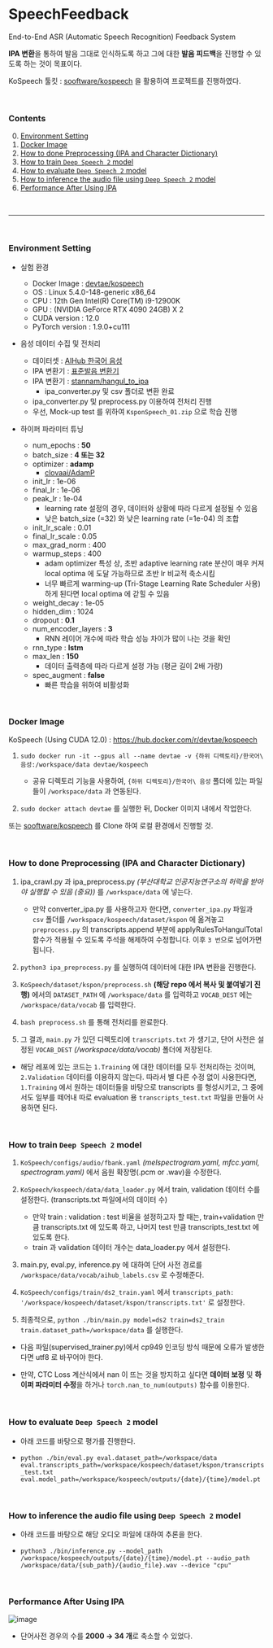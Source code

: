 # SpeechFeedback

End-to-End ASR (Automatic Speech Recognition) Feedback System

**IPA 변환**을 통하여 발음 그대로 인식하도록 하고 그에 대한 **발음 피드백**을 진행할 수 있도록 하는 것이 목표이다.

KoSpeech 툴킷 : [sooftware/kospeech](https://github.com/sooftware/kospeech) 을 활용하여 프로젝트를 진행하였다.

<br/>

### Contents
0. [Environment Setting](#environment-setting)
1. [Docker Image](#docker-image)
2. [How to done Preprocessing (IPA and Character Dictionary)](#how-to-done-preprocessing-ipa-and-character-dictionary)
3. [How to train `Deep Speech 2` model](#how-to-train-deep-speech-2-model)
4. [How to evaluate `Deep Speech 2` model](#how-to-evaluate-deep-speech-2-model)
5. [How to inference the audio file using `Deep Speech 2` model](#how-to-inference-the-audio-file-using-deep-speech-2-model)
6. [Performance After Using IPA](#performance-after-using-ipa)

<br/>

-----

<br/>

### Environment Setting

- 실험 환경
  - Docker Image : [devtae/kospeech](https://hub.docker.com/r/devtae/kospeech)
  - OS : Linux 5.4.0-148-generic x86_64
  - CPU : 12th Gen Intel(R) Core(TM) i9-12900K
  - GPU : (NVIDIA GeForce RTX 4090 24GB) X 2
  - CUDA version : 12.0
  - PyTorch version : 1.9.0+cu111

- 음성 데이터 수집 및 전처리
  - 데이터셋 : [AIHub 한국어 음성](https://aihub.or.kr/aihubdata/data/view.do?currMenu=115&topMenu=100&aihubDataSe=realm&dataSetSn=123)
  - IPA 변환기 : [표준발음 변환기](http://pronunciation.cs.pusan.ac.kr/)
  - IPA 변환기 : [stannam/hangul_to_ipa](https://github.com/stannam/hangul_to_ipa)
    - ipa_converter.py 및 csv 폴더로 변환 완료
  - ipa_converter.py 및 preprocess.py 이용하여 전처리 진행
  - 우선, Mock-up test 를 위하여 `KsponSpeech_01.zip` 으로 학습 진행

- 하이퍼 파라미터 튜닝
  - num_epochs : **50**
  - batch_size : **4 또는 32**
  - optimizer : **adamp**
    - [clovaai/AdamP](https://github.com/clovaai/adamp)
  - init_lr : 1e-06
  - final_lr : 1e-06
  - peak_lr : 1e-04
    - learning rate 설정의 경우, 데이터와 상황에 따라 다르게 설정될 수 있음
    - 낮은 batch_size (=32) 와 낮은 learning rate (=1e-04) 의 조합
  - init_lr_scale : 0.01
  - final_lr_scale : 0.05
  - max_grad_norm : 400
  - warmup_steps : 400
    - adam optimizer 특성 상, 초반 adaptive learning rate 분산이 매우 커져 local optima 에 도달 가능하므로 초반 lr 비교적 축소시킴
    - 너무 빠르게 warming-up (Tri-Stage Learning Rate Scheduler 사용) 하게 된다면 local optima 에 갇힐 수 있음
  - weight_decay : 1e-05
  - hidden_dim : 1024
  - dropout : **0.1**
  - num_encoder_layers : **3**
    - RNN 레이어 개수에 따라 학습 성능 차이가 많이 나는 것을 확인
  - rnn_type : **lstm**
  - max_len : **150**
    - 데이터 출력층에 따라 다르게 설정 가능 (평균 길이 2배 가량)
  - spec_augment : **false**
    - 빠른 학습을 위하여 비활성화

<br/>

### Docker Image

KoSpeech (Using CUDA 12.0) : https://hub.docker.com/r/devtae/kospeech

1. `sudo docker run -it --gpus all --name devtae -v {하위 디렉토리}/한국어\ 음성:/workspace/data devtae/kospeech`
    - 공유 디렉토리 기능을 사용하여, `{하위 디렉토리}/한국어\ 음성` 폴더에 있는 파일들이 `/workspace/data` 과 연동된다.

2. `sudo docker attach devtae` 를 실행한 뒤, Docker 이미지 내에서 작업한다.

또는 [sooftware/kospeech](https://github.com/sooftware/kospeech) 를 Clone 하여 로컬 환경에서 진행할 것.

<br/>

### How to done Preprocessing (IPA and Character Dictionary)

1. ipa_crawl.py 과 ipa_preprocess.py *(부산대학교 인공지능연구소의 허락을 받아야 실행할 수 있음 (중요))* 를 `/workspace/data` 에 넣는다.

    - 만약 converter_ipa.py 를 사용하고자 한다면, `converter_ipa.py` 파일과 `csv` 폴더를 `/workspace/kospeech/dataset/kspon` 에 옮겨놓고 `preprocess.py` 의 transcripts.append 부분에 applyRulesToHangulTotal 함수가 적용될 수 있도록 주석을 해제하여 수정합니다. 이후 `3 번`으로 넘어가면 됩니다.

2. `python3 ipa_preprocess.py` 를 실행하여 데이터에 대한 IPA 변환을 진행한다.

3. `KoSpeech/dataset/kspon/preprocess.sh` **(해당 repo 에서 복사 및 붙여넣기 진행)** 에서의 `DATASET_PATH` 에 `/workspace/data` 를 입력하고 `VOCAB_DEST` 에는 `/workspace/data/vocab` 를 입력한다.

4. `bash preprocess.sh` 를 통해 전처리를 완료한다.

5. 그 결과, `main.py` 가 있던 디렉토리에 `transcripts.txt` 가 생기고, 단어 사전은 설정된 `VOCAB_DEST` *(/workspace/data/vocab)* 폴더에 저장된다.

- 해당 레포에 있는 코드는 `1.Training` 에 대한 데이터를 모두 전처리하는 것이며, `2.Validation` 데이터를 이용하지 않는다. 따라서 별 다른 수정 없이 사용한다면, `1.Training` 에서 원하는 데이터들을 바탕으로 transcripts 를 형성시키고, 그 중에서도 일부를 떼어내 따로 evaluation 용 `transcripts_test.txt` 파일을 만들어 사용하면 된다.

<br/>

### How to train `Deep Speech 2` model

1. `KoSpeech/configs/audio/fbank.yaml` *(melspectrogram.yaml, mfcc.yaml, spectrogram.yaml)* 에서 음원 확장명(.pcm or .wav)을 수정한다.

2. `KoSpeech/kospeech/data/data_loader.py` 에서 train, validation 데이터 수를 설정한다. (transcripts.txt 파일에서의 데이터 수)
    - 만약 train : validation : test 비율을 설정하고자 할 때는, train+validation 만큼 transcripts.txt 에 있도록 하고, 나머지 test 만큼 transcripts_test.txt 에 있도록 한다.
    - train 과 validation 데이터 개수는 data_loader.py 에서 설정한다.

3. main.py, eval.py, inference.py 에 대하여 단어 사전 경로를 `/workspace/data/vocab/aihub_labels.csv` 로 수정해준다.

4. `KoSpeech/configs/train/ds2_train.yaml` 에서 `transcripts_path: '/workspace/kospeech/dataset/kspon/transcripts.txt'` 로 설정한다.

5. 최종적으로, `python ./bin/main.py model=ds2 train=ds2_train train.dataset_path=/workspace/data` 를 실행한다.

- 다음 파일(supervised_trainer.py)에서 cp949 인코딩 방식 때문에 오류가 발생한다면 utf8 로 바꾸어야 한다.

- 만약, CTC Loss 계산식에서 nan 이 뜨는 것을 방지하고 싶다면 **데이터 보정** 및 **하이퍼 파라미터 수정**을 하거나 `torch.nan_to_num(outputs)` 함수를 이용한다.

<br/>

### How to evaluate `Deep Speech 2` model

- 아래 코드를 바탕으로 평가를 진행한다.

- `python ./bin/eval.py eval.dataset_path=/workspace/data eval.transcripts_path=/workspace/kospeech/dataset/kspon/transcripts_test.txt eval.model_path=/workspace/kospeech/outputs/{date}/{time}/model.pt`

<br/>

### How to inference the audio file using `Deep Speech 2` model

- 아래 코드를 바탕으로 해당 오디오 파일에 대하여 추론을 한다.

- `python3 ./bin/inference.py --model_path /workspace/kospeech/outputs/{date}/{time}/model.pt --audio_path /workspace/data/{sub_path}/{audio_file}.wav --device "cpu"`

<br/>

### Performance After Using IPA

![image](https://github.com/DevTae/SpeechFeedback/assets/55177359/5fb8dd51-dbc6-44ee-aedd-43be06d51e28)

- 단어사전 경우의 수를 **2000 → 34 개**로 축소할 수 있었다.

